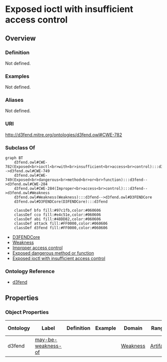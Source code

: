 # Exposed ioctl with insufficient access control

## Overview

### Definition
Not defined.

### Examples
Not defined.

### Aliases
Not defined.

### URI
http://d3fend.mitre.org/ontologies/d3fend.owl#CWE-782

### Subclass Of
```mermaid
graph BT
    d3fend.owl#CWE-782(Exposed<br>ioctl<br>with<br>insufficient<br>access<br>control):::d3fend-->d3fend.owl#CWE-749
    d3fend.owl#CWE-749(Exposed<br>dangerous<br>method<br>or<br>function):::d3fend-->d3fend.owl#CWE-284
    d3fend.owl#CWE-284(Improper<br>access<br>control):::d3fend-->d3fend.owl#Weakness
    d3fend.owl#Weakness(Weakness):::d3fend-->d3fend.owl#D3FENDCore
    d3fend.owl#D3FENDCore(D3FENDCore):::d3fend
    
    classDef bfo fill:#97c1fb,color:#060606
    classDef cco fill:#e4c51e,color:#060606
    classDef abi fill:#48DD82,color:#060606
    classDef attack fill:#FF0000,color:#060606
    classDef d3fend fill:#FF0000,color:#060606
```

- [D3FENDCore](/docs/ontology/reference/model/D3FENDCore/D3FENDCore.md)
- [Weakness](/docs/ontology/reference/model/D3FENDCore/Weakness/Weakness.md)
- [Improper access control](/docs/ontology/reference/model/D3FENDCore/Weakness/Improper%20access%20control/Improper%20access%20control.md)
- [Exposed dangerous method or function](/docs/ontology/reference/model/D3FENDCore/Weakness/Improper%20access%20control/Exposed%20dangerous%20method%20or%20function/Exposed%20dangerous%20method%20or%20function.md)
- [Exposed ioctl with insufficient access control](/docs/ontology/reference/model/D3FENDCore/Weakness/Improper%20access%20control/Exposed%20dangerous%20method%20or%20function/Exposed%20ioctl%20with%20insufficient%20access%20control/Exposed%20ioctl%20with%20insufficient%20access%20control.md)


### Ontology Reference
- [d3fend](http://d3fend.mitre.org/ontologies/d3fend.owl#)

## Properties
### Object Properties
| Ontology | Label | Definition | Example | Domain | Range | Inverse Of |
|----------|-------|------------|---------|--------|-------|------------|
| d3fend | [may-be-weakness-of](http://d3fend.mitre.org/ontologies/d3fend.owl#may-be-weakness-of) |  |  | [Weakness](/docs/ontology/reference/model/D3FENDCore/Weakness/Weakness.md) | [Artifact](/docs/ontology/reference/model/D3FENDCore/Artifact/Artifact.md) | [may-have-weakness](http://d3fend.mitre.org/ontologies/d3fend.owl#may-have-weakness) |

